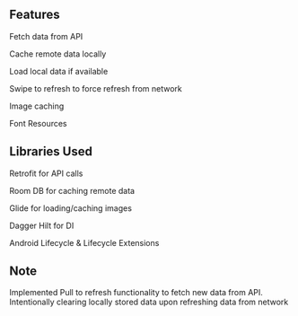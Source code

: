 ## Features

Fetch data from API

Cache remote data locally

Load local data if available

Swipe to refresh to force refresh from network

Image caching

Font Resources


## Libraries Used

Retrofit for API calls

Room DB for caching remote data

Glide for loading/caching images

Dagger Hilt for DI

Android Lifecycle & Lifecycle Extensions

## Note

Implemented Pull to refresh functionality to fetch new data from API. Intentionally clearing locally stored data upon refreshing data from network
